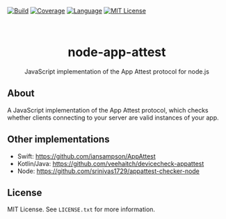 <div id="top"></div>

[![Build][build-shield]][build-url]
[![Coverage][coverage-shield]][coverage-url]
[![Language][language-shield]][build-url]
[![MIT License][license-shield]][license-url]

<br />
<div align="center">
  <h1 align="center">node-app-attest</h1>
  <p align="center">
    JavaScript implementation of the App Attest protocol for node.js
  </p>
</div>

## About

A JavaScript implementation of the App Attest protocol, which checks whether clients connecting to your server are valid instances of your app.


## Other implementations

* Swift: https://github.com/iansampson/AppAttest
* Kotlin/Java: https://github.com/veehaitch/devicecheck-appattest
* Node: https://github.com/srinivas1729/appattest-checker-node


## License

MIT License. See `LICENSE.txt` for more information.

[build-shield]: https://img.shields.io/github/actions/workflow/status/uebelack/node-app-attest/ci.yml?branch=main&style=for-the-badge
[build-url]: https://github.com/uebelack/node-app-attest/actions/workflows/ci.yml
[language-shield]: https://img.shields.io/github/languages/top/uebelack/node-app-attest.svg?style=for-the-badge
[language-url]: https://github.com/uebelack/node-app-attest
[coverage-shield]: https://img.shields.io/coveralls/github/uebelack/node-app-attest.svg?style=for-the-badge
[coverage-url]: https://coveralls.io/github/uebelack/node-app-attest
[license-shield]: https://img.shields.io/github/license/uebelack/node-app-attest.svg?style=for-the-badge
[license-url]: https://github.com/uebelack/node-app-attest/blob/master/LICENSE.txt
